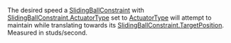 The desired speed a [SlidingBallConstraint](https://create.roblox.com/docs/reference/engine/classes/SlidingBallConstraint) with
[SlidingBallConstraint.ActuatorType](https://create.roblox.com/docs/reference/engine/classes/SlidingBallConstraint#ActuatorType) set to [ActuatorType](https://developer.roblox.com/en-us/api-reference/enum/ActuatorType) will
attempt to maintain while translating towards its
[SlidingBallConstraint.TargetPosition](https://create.roblox.com/docs/reference/engine/classes/SlidingBallConstraint#TargetPosition). Measured in studs/second.